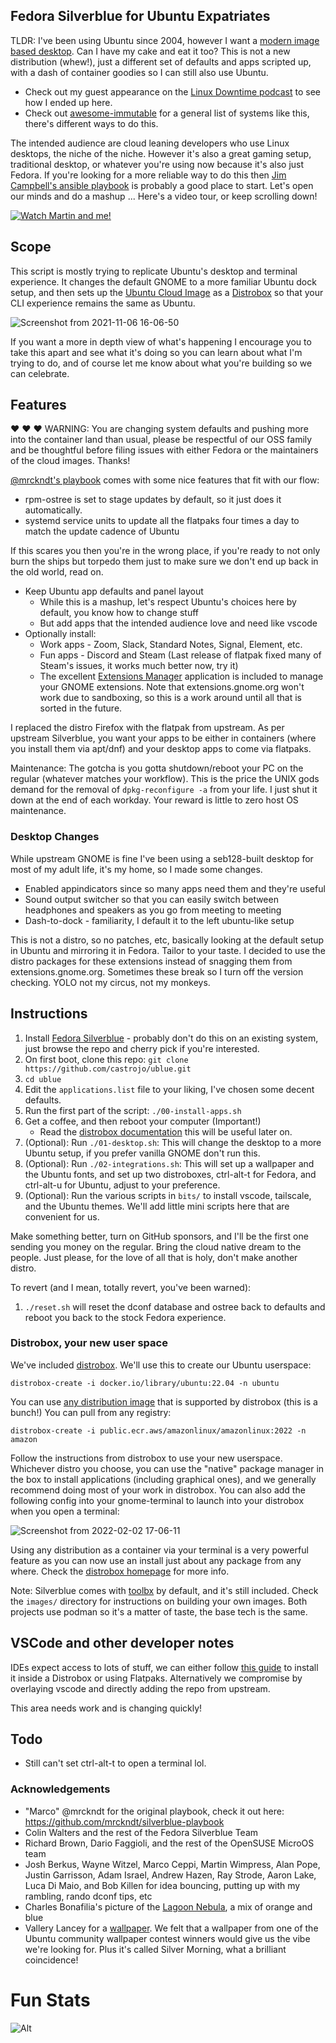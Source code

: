 ## Fedora Silverblue for Ubuntu Expatriates

TLDR: I've been using Ubuntu since 2004, however I want a [modern image based desktop](https://blog.verbum.org/2020/08/22/immutable-%E2%86%92-reprovisionable-anti-hysteresis/).
Can I have my cake and eat it too?
This is not a new distribution (whew!), just a different set of defaults and apps scripted up, with a dash of container goodies so I can still also use Ubuntu. 

- Check out my guest appearance on the [Linux Downtime podcast](https://www.youtube.com/embed/CiyjZwd4Jrs) to see how I ended up here.
- Check out [awesome-immutable](https://castrojo.github.io/awesome-immutable/) for a general list of systems like this, there's different ways to do this.

The intended audience are cloud leaning developers who use Linux desktops, the niche of the niche.
However it's also a great gaming setup, traditional desktop, or whatever you're using now because it's also just Fedora.
If you're looking for a more reliable way to do this then [Jim Campbell's ansible playbook](https://github.com/j1mc/ansible-silverblue) is probably a good place to start.
Let's open our minds and do a mashup ... Here's a video tour, or keep scrolling down!

[![Watch Martin and me!](https://img.youtube.com/vi/vhaQPAuOi9E/maxresdefault.jpg)](https://youtu.be/vhaQPAuOi9E)

## Scope

This script is mostly trying to replicate Ubuntu's desktop and terminal experience. It changes the default GNOME to a more familiar Ubuntu dock setup, and then sets up the [Ubuntu Cloud Image](https://cloud-images.ubuntu.com/) as a [Distrobox](https://distrobox.privatedns.org/) so that your CLI experience remains the same as Ubuntu.

![Screenshot from 2021-11-06 16-06-50](https://user-images.githubusercontent.com/1264109/140622498-81d00c9a-fa59-4ea0-9393-7d33511d59a3.png)

If you want a more in depth view of what's happening I encourage you to take this apart and see what it's doing so you can learn about what I'm trying to do, and of course let me know about what you're building so we can celebrate. 

## Features

:heart: :heart: :heart: WARNING: You are changing system defaults and pushing more into the container land than usual, please be respectful of our OSS family and be thoughtful before filing issues with either Fedora or the maintainers of the cloud images. Thanks! 

[@mrckndt's playbook](https://github.com/mrckndt/silverblue-playbook) comes with some nice features that fit with our flow:

- rpm-ostree is set to stage updates by default, so it just does it automatically.
- systemd service units to update all the flatpaks four times a day to match the update cadence of Ubuntu 

If this scares you then you're in the wrong place, if you're ready to not only burn the ships but torpedo them just to make sure we don't end up back in the old world, read on.

- Keep Ubuntu app defaults and panel layout
  - While this is a mashup, let's respect Ubuntu's choices here by default, you know how to change stuff
  - But add apps that the intended audience love and need like vscode
- Optionally install:
  - Work apps -  Zoom, Slack, Standard Notes, Signal, Element, etc.
  - Fun apps - Discord and Steam (Last release of flatpak fixed many of Steam's issues, it works much better now, try it)
  - The excellent [Extensions Manager](https://www.omgubuntu.co.uk/2022/01/gnome-extension-manager-app-easy-install) application is included to manage your GNOME extensions. Note that extensions.gnome.org won't work due to sandboxing, so this is a work around until all that is sorted in the future.

I replaced the distro Firefox with the flatpak from upstream.
As per upstream Silverblue, you want your apps to be either in containers (where you install them via apt/dnf) and your desktop apps to come via flatpaks. 

Maintenance: The gotcha is you gotta shutdown/reboot your PC on the regular (whatever matches your workflow).
This is the price the UNIX gods demand for the removal of `dpkg-reconfigure -a` from your life.
I just shut it down at the end of each workday. Your reward is little to zero host OS maintenance. 

### Desktop Changes

While upstream GNOME is fine I've been using a seb128-built desktop for most of my adult life, it's my home, so I made some changes. 

- Enabled appindicators since so many apps need them and they're useful
- Sound output switcher so that you can easily switch between headphones and speakers as you go from meeting to meeting
- Dash-to-dock - familiarity, I default it to the left ubuntu-like setup

This is not a distro, so no patches, etc, basically looking at the default setup in Ubuntu and mirroring it in Fedora.
Tailor to your taste.
I decided to use the distro packages for these extensions instead of snagging them from extensions.gnome.org. Sometimes these break so I turn off the version checking.
YOLO not my circus, not my monkeys.

## Instructions

1. Install [Fedora Silverblue](https://docs.fedoraproject.org/en-US/fedora-silverblue/installation/) - probably don't do this on an existing system, just browse the repo and cherry pick if you're interested. 
1. On first boot, clone this repo: `git clone https://github.com/castrojo/ublue.git`
1. `cd ublue`
1. Edit the `applications.list` file to your liking, I've chosen some decent defaults.
1. Run the first part of the script: `./00-install-apps.sh`
1. Get a coffee, and then reboot your computer (Important!)
   - Read the [distrobox documentation](https://distrobox.privatedns.org/) this will be useful later on. 
1. (Optional): Run `./01-desktop.sh`: This will change the desktop to a more Ubuntu setup, if you prefer vanilla GNOME don't run this.
1. (Optional): Run `./02-integrations.sh`: This will set up a wallpaper and the Ubuntu fonts, and set up two distroboxes, ctrl-alt-t for Fedora, and ctrl-alt-u for Ubuntu, adjust to your preference. 
3. (Optional): Run the various scripts in `bits/` to install vscode, tailscale, and the Ubuntu themes. We'll add little mini scripts here that are convenient for us.    

Make something better, turn on GitHub sponsors, and I'll be the first one sending you money on the regular.
Bring the cloud native dream to the people.
Just please, for the love of all that is holy, don't make another distro. 

To revert (and I mean, totally revert, you've been warned):

1. `./reset.sh` will reset the dconf database and ostree back to defaults and reboot you back to the stock Fedora experience. 

### Distrobox, your new user space

We've included [distrobox](https://github.com/89luca89/distrobox). 
We'll use this to create our Ubuntu userspace:

    distrobox-create -i docker.io/library/ubuntu:22.04 -n ubuntu

You can use [any distribution image](https://github.com/89luca89/distrobox/blob/main/docs/compatibility.md#containers-distros) that is supported by distrobox (this is a bunch!) 
You can pull from any registry:

    distrobox-create -i public.ecr.aws/amazonlinux/amazonlinux:2022 -n amazon

Follow the instructions from distrobox to use your new userspace. Whichever distro you choose, you can use the "native" package manager in the box to install applications (including graphical ones), and we generally recommend doing most of your work in distrobox. You can also add the following config into your gnome-terminal to launch into your distrobox when you open a terminal: 

![Screenshot from 2022-02-02 17-06-11](https://user-images.githubusercontent.com/1264109/152247472-07d90f41-9601-4158-a10d-7bf046f55782.png)

Using any distribution as a container via your terminal is a very powerful feature as you can now use an install just about any package from any where. Check the [distrobox homepage](https://distrobox.privatedns.org/) for more info.

Note: Silverblue comes with [toolbx](https://github.com/containers/toolbox) by default, and it's still included. Check the `images/` directory for instructions on building your own images. Both projects use podman so it's a matter of taste, the base tech is the same. 

## VSCode and other developer notes
IDEs expect access to lots of stuff, we can either follow [this guide](https://github.com/89luca89/distrobox/blob/main/docs/posts/integrate_vscode_distrobox.md) to install it inside a Distrobox or using Flatpaks.
Alternatively we compromise by overlaying vscode and directly adding the repo from upstream.

This area needs work and is changing quickly!

## Todo

- Still can't set ctrl-alt-t to open a terminal lol. 

### Acknowledgements

- "Marco" @mrckndt for the original playbook, check it out here: https://github.com/mrckndt/silverblue-playbook
- Colin Walters and the rest of the Fedora Silverblue Team
- Richard Brown, Dario Faggioli, and the rest of the OpenSUSE MicroOS team
- Josh Berkus, Wayne Witzel, Marco Ceppi, Martin Wimpress, Alan Pope, Justin Garrisson, Adam Israel, Andrew Hazen, Ray Strode, Aaron Lake, Luca Di Maio, and Bob Killen for idea bouncing, putting up with my rambling, rando dconf tips, etc
- Charles Bonafilia's picture of the [Lagoon Nebula](https://www.astrobin.com/02osf3/), a mix of orange and blue
- Vallery Lancey for a
  [wallpaper](https://www.flickr.com/photos/timewitch/51521513914/). We felt that
  a wallpaper from one of the Ubuntu community wallpaper contest winners would
  give us the vibe we're looking for. Plus it's called Silver Morning, what a
  brilliant coincidence! 
  
# Fun Stats
  
  ![Alt](https://repobeats.axiom.co/api/embed/a8b746311ae37bead7de66fb5e735b146cefb0e8.svg "Repobeats analytics image")
